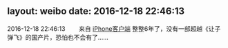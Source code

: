 layout: weibo
date: 2016-12-18 22:46:13
---
<meta name="referrer" content="no-referrer" />

2016-12-18 22:46:13  &nbsp;&nbsp;&nbsp;&nbsp;&nbsp;&nbsp; 来自 <a href="http://app.weibo.com/t/feed/9ksdit" rel="nofollow">iPhone客户端</a>
整整6年了，没有一部超越《让子弹飞》的国产片，恐怕也不会有了…… ​​​
